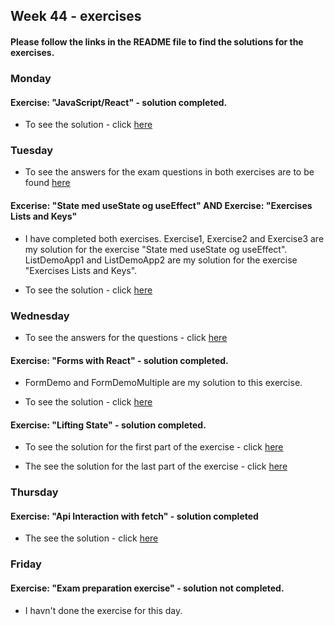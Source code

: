 ## Week 44 - exercises 

#### Please follow the links in the README file to find the solutions for the exercises.

### Monday 

#### Exercise: "JavaScript/React" - solution completed.

* To see the solution - click [here](https://github.com/amandajuhl95/week44/tree/master/week44/src/Monday)

### Tuesday

* To see the answers for the exam questions in both exercises are to be found [here](https://github.com/amandajuhl95/week44/blob/master/sp%C3%B8rgsm%C3%A5l.pdf)

#### Excerise: "State med useState og useEffect" AND Exercise: "Exercises Lists and Keys"

* I have completed both exercises. Exercise1, Exercise2 and Exercise3 are my solution for the exercise "State med useState og useEffect". ListDemoApp1 and ListDemoApp2 are my solution for the exercise "Exercises Lists and Keys".

* To see the solution - click [here](https://github.com/amandajuhl95/week44/tree/master/week44/src/Tuesday)

### Wednesday

* To see the answers for the questions - click [here](https://github.com/amandajuhl95/week44/blob/master/sp%C3%B8rgsm%C3%A5l.pdf)

#### Exercise: "Forms with React" - solution completed.

* FormDemo and FormDemoMultiple are my solution to this exercise.

* To see the solution - click [here](https://github.com/amandajuhl95/week44/tree/master/week44/src/Wednesday)

#### Exercise: "Lifting State" - solution completed.

* To see the solution for the first part of the exercise - click [here](https://github.com/amandajuhl95/week44/tree/master/week44/src/Wednesday/ToDo)

* The see the solution for the last part of the exercise - click [here](https://github.com/amandajuhl95/week44/tree/master/week44/src/Wednesday/LiftingState)

### Thursday

#### Exercise: "Api Interaction with fetch" - solution completed

* The see the solution - click [here](https://github.com/amandajuhl95/week44/tree/master/react-crud-rest-exercise-master/src)

### Friday

#### Exercise: "Exam preparation exercise" - solution not completed. 

* I havn't done the exercise for this day. 

